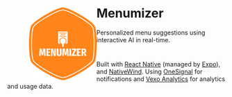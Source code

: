 <div align="left" style="margin: 50px">
  <img align="left" height="175" src="assets/menumizer_logo.png" alt="menumizer logi" style="float: left;"/>
</div>

# Menumizer
Personalized menu suggestions using interactive AI in real-time.
<div class="clear"></div>

#
Built with <a href="https://reactnative.dev/" target="_blank">React Native</a> (managed by <a href="https://expo.dev/" target="_blank">Expo</a>), and <a href="https://www.nativewind.dev/" target="_blank">NativeWind</a>. Using <a href="https://onesignal.com/" target="_blank">OneSignal</a> for notifications and <a href="https://vexo.co/" target="_blank">Vexo Analytics</a> for analytics and usage data.
#
